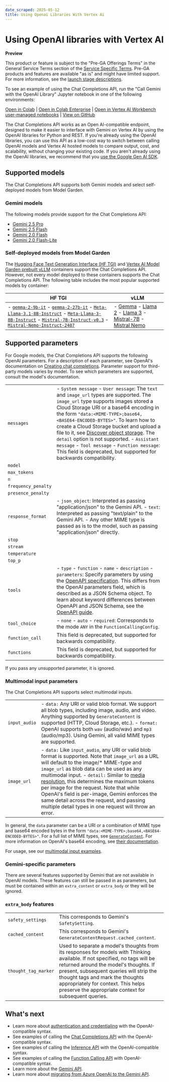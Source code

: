 ```yaml
---
date_scraped: 2025-05-12
title: Using Openai Libraries With Vertex Ai
---
```


# Using OpenAI libraries with Vertex AI 

**Preview**

This product or feature is subject to the "Pre-GA Offerings Terms" in the General Service Terms section
of the [Service Specific Terms](https://cloud.google.com/terms/service-terms#1).
Pre-GA products and features are available "as is" and might have limited support.
For more information, see the
[launch stage descriptions](https://cloud.google.com/products#product-launch-stages).

To see an example of using the Chat Completions API,
run the "Call Gemini with the OpenAI Library" Jupyter notebook in one of the following
environments:

[Open
in Colab](https://colab.research.google.com/github/GoogleCloudPlatform/generative-ai/blob/main/gemini/chat-completions/intro_chat_completions_api.ipynb)
|
[Open
in Colab Enterprise](https://console.cloud.google.com/vertex-ai/colab/import/https%3A%2F%2Fraw.githubusercontent.com%2FGoogleCloudPlatform%2Fgenerative-ai%2Fmain%2Fgemini%2Fchat-completions%2Fintro_chat_completions_api.ipynb)
|
[Open
in Vertex AI Workbench user-managed notebooks](https://console.cloud.google.com/vertex-ai/workbench/deploy-notebook?download_url=https%3A%2F%2Fraw.githubusercontent.com%2FGoogleCloudPlatform%2Fgenerative-ai%2Fmain%2Fgemini%2Fchat-completions%2Fintro_chat_completions_api.ipynb)
|
[View on GitHub](https://github.com/GoogleCloudPlatform/generative-ai/blob/main/gemini/chat-completions/intro_chat_completions_api.ipynb)

The Chat Completions API works as an Open AI-compatible endpoint, designed to
make it easier to interface with Gemini on Vertex AI by
using the OpenAI libraries for Python and REST. If you're already using the
OpenAI libraries, you can use this API as a low-cost way to switch between
calling OpenAI models and Vertex AI hosted models to compare
output, cost, and scalability, without changing your existing code.
If you aren't already using the OpenAI libraries, we recommend that you
[use the Google Gen AI SDK](https://cloud.google.com/vertex-ai/generative-ai/docs/start/quickstarts/quickstart-multimodal).

## Supported models

The Chat Completions API supports both Gemini models and select
self-deployed models from Model Garden.

### Gemini models

The following models provide support for the Chat Completions API:

- [Gemini 2.5 Pro](https://cloud.google.com/vertex-ai/generative-ai/docs/models/gemini/2-5-pro)
- [Gemini 2.5 Flash](../models/gemini/2-5-flash.md)
- [Gemini 2.0 Flash](../models/gemini/2-0-flash.md)
- [Gemini 2.0 Flash-Lite](https://cloud.google.com/vertex-ai/generative-ai/docs/models/gemini/2-0-flash-lite)

### Self-deployed models from Model Garden

The
[Hugging Face Text Generation Interface (HF TGI)](https://huggingface.co/docs/text-generation-inference/en/index)
and
[Vertex AI Model Garden prebuilt vLLM](http://us-docker.pkg.dev/vertex-ai/vertex-vision-model-garden-dockers/pytorch-vllm-serve)
containers support the Chat Completions API. However,
not every model deployed to these containers supports the Chat Completions API.
The following table includes the most popular supported models by container:

| HF TGI | vLLM |
| --- | --- |
| - [`gemma-2-9b-it`](https://huggingface.co/google/gemma-2-9b-it) - [`gemma-2-27b-it`](https://huggingface.co/google/gemma-2-27b-it) - [`Meta-Llama-3.1-8B-Instruct`](https://huggingface.co/meta-llama/Meta-Llama-3.1-8B-Instruct) - [`Meta-Llama-3-8B-Instruct`](https://huggingface.co/meta-llama/Meta-Llama-3-8B-Instruct) - [`Mistral-7B-Instruct-v0.3`](https://huggingface.co/mistralai/Mistral-7B-Instruct-v0.3) - [`Mistral-Nemo-Instruct-2407`](https://huggingface.co/mistralai/Mistral-Nemo-Instruct-2407) | - [Gemma](https://console.cloud.google.com/vertex-ai/publishers/google/model-garden/335) - [Llama 2](https://console.cloud.google.com/vertex-ai/publishers/meta/model-garden/llama2) - [Llama 3](https://console.cloud.google.com/vertex-ai/publishers/meta/model-garden/llama3) - [Mistral-7B](https://console.cloud.google.com/vertex-ai/publishers/mistral-ai/model-garden/mistral-7b) - [Mistral Nemo](https://console.cloud.google.com/vertex-ai/publishers/mistralai/model-garden/mistral-nemo) |

## Supported parameters

For Google models, the Chat Completions API supports the following OpenAI
parameters. For a description of each parameter, see OpenAI's documentation on
[Creating chat completions](https://platform.openai.com/docs/api-reference/chat/create).
Parameter support for third-party models varies by model. To see which parameters
are supported, consult the model's documentation.

| | |
| --- | --- |
| `messages` | - `System message` - `User message`: The `text` and `image_url` types are supported. The `image_url` type supports images stored a Cloud Storage URI or a base64 encoding in the form `"data:<MIME-TYPE>;base64,<BASE64-ENCODED-BYTES>"`. To learn how to create a Cloud Storage bucket and upload a file to it, see [Discover object storage](https://cloud.google.com/storage/docs/discover-object-storage-console). The `detail` option is not supported. - `Assistant message` - `Tool message` - `Function message`: This field is deprecated, but supported for backwards compatibility. |
| `model` | |
| `max_tokens` | |
| `n` | |
| `frequency_penalty` | |
| `presence_penalty` | |
| `response_format` | - `json_object`: Interpreted as passing "application/json" to the Gemini API. - `text`: Interpreted as passing "text/plain" to the Gemini API. - Any other MIME type is passed as is to the model, such as passing "application/json" directly. |
| `stop` | |
| `stream` | |
| `temperature` | |
| `top_p` | |
| `tools` | - `type` - `function` - `name` - `description` - `parameters`: Specify parameters by using the [OpenAPI specification](https://spec.openapis.org/oas/v3.0.3#openapi-specification). This differs from the OpenAI parameters field, which is described as a JSON Schema object. To learn about keyword differences between OpenAPI and JSON Schema, see the [OpenAPI guide](https://swagger.io/docs/specification/data-models/keywords/). |
| `tool_choice` | - `none` - `auto` - `required`: Corresponds to the mode `ANY` in the `FunctionCallingConfig`. |
| `function_call` | This field is deprecated, but supported for backwards compatibility. |
| `functions` | This field is deprecated, but supported for backwards compatibility. |

If you pass any unsupported parameter, it is ignored.

### Multimodal input parameters

The Chat Completions API supports select multimodal inputs.

| | |
| --- | --- |
| `input_audio` | - `data:` Any URI or valid blob format. We support all blob types, including image, audio, and video. Anything supported by `GenerateContent` is supported (HTTP, Cloud Storage, etc.). - `format:` OpenAI supports both `wav` (audio/wav) and `mp3` (audio/mp3). Using Gemini, all valid MIME types are supported. |
| `image_url` | - `data:` Like `input_audio`, any URI or valid blob format is supported. Note that `image_url` as a URL will default to the image/\* MIME-type and `image_url` as blob data can be used as any multimodal input. - `detail:` Similar to [media resolution](https://cloud.google.com/vertex-ai/generative-ai/docs/multimodal/image-understanding#supported_models), this determines the maximum tokens per image for the request. Note that while OpenAI's field is per-image, Gemini enforces the same detail across the request, and passing multiple detail types in one request will throw an error. |

In general, the `data` parameter can be a URI or a combination of MIME type and
base64 encoded bytes in the form `"data:<MIME-TYPE>;base64,<BASE64-ENCODED-BYTES>"`.
For a full list of MIME types, see [`GenerateContent`](https://cloud.google.com/vertex-ai/generative-ai/docs/model-reference/inference#blob).
For more information on OpenAI's base64 encoding, see [their documentation](https://platform.openai.com/docs/guides/images-vision#giving-a-model-images-as-input).

For usage, see our [multimodal input examples](../migrate/openai/examples_1.md).

### Gemini-specific parameters

There are several features supported by Gemini that are not available in OpenAI models.
These features can still be passed in as parameters, but must be contained within an
`extra_content` or `extra_body` or they will be ignored.

### `extra_body` features

| | |
| --- | --- |
| `safety_settings` | This corresponds to Gemini's `SafetySetting`. |
| `cached_content` | This corresponds to Gemini's `GenerateContentRequest.cached_content`. |
| `thought_tag_marker` | Used to separate a model's thoughts from its responses for models with Thinking available. If not specified, no tags will be returned around the model's thoughts. If present, subsequent queries will strip the thought tags and mark the thoughts appropriately for context. This helps preserve the appropriate context for subsequent queries. |

## What's next

- Learn more about
 [authentication and credentialing](../migrate/openai/auth-and-credentials.md)
 with the OpenAI-compatible syntax.
- See examples of calling the
 [Chat Completions API](../migrate/openai/examples_1.md)
 with the OpenAI-compatible syntax.
- See examples of calling the
 [Inference API](https://cloud.google.com/vertex-ai/generative-ai/docs/model-reference/inference#examples)
 with the OpenAI-compatible syntax.
- See examples of calling the
 [Function Calling API](https://cloud.google.com/vertex-ai/generative-ai/docs/model-reference/function-calling#examples)
 with OpenAI-compatible syntax.
- Learn more about the [Gemini API](../code/code-models-overview.md).
- Learn more about [migrating from Azure OpenAI to the Gemini API](https://cloud.google.com/vertex-ai/generative-ai/docs/migrate/migrate-from-azure-to-gemini).